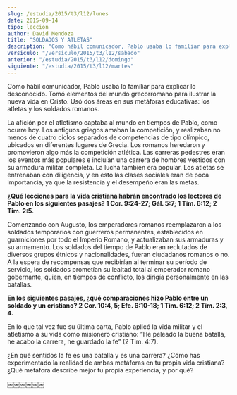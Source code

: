 ```yaml
---
slug: /estudia/2015/t3/l12/lunes
date: 2015-09-14
tipo: leccion
author: David Mendoza
title: "SOLDADOS Y ATLETAS"
description: "Como hábil comunicador, Pablo usaba lo familiar para explicar lo desconocido.  Tomó elementos del mundo grecorromano para ilustrar la nueva vida en Cristo.  Usó dos áreas en sus metáforas educativas: los atletas y los soldados  romanos."
versiculo: "/versiculo/2015/t3/l12/sabado"
anterior: "/estudia/2015/t3/l12/domingo"
siguiente: "/estudia/2015/t3/l12/martes"
---
```


Como hábil comunicador, Pablo usaba lo familiar para explicar lo desconocido. Tomó elementos del mundo grecorromano para ilustrar la nueva vida en Cristo. Usó dos áreas en sus metáforas educativas: los atletas y los soldados romanos.

La afición por el atletismo captaba al mundo en tiempos de Pablo, como ocurre hoy. Los antiguos griegos amaban la competición, y realizaban no menos de cuatro ciclos separados de competencias de tipo olímpico, ubicados en diferentes lugares de Grecia. Los romanos heredaron y promovieron algo más la competición atlética. Las carreras pedestres eran los eventos más populares e incluían una carrera de hombres vestidos con su armadura militar completa. La lucha también era popular. Los atletas se entrenaban con diligencia, y en esto las clases sociales eran de poca importancia, ya que la resistencia y el desempeño eran las metas.

**¿Qué lecciones para la vida cristiana habrán encontrado los lectores de Pablo en los siguientes pasajes? 1 Cor. 9:24-27; Gál. 5:7; 1 Tim. 6:12; 2 Tim. 2:5.**

Comenzando con Augusto, los emperadores romanos reemplazaron a los soldados temporarios con guerreros permanentes, establecidos en guarniciones por todo el Imperio Romano, y actualizaban sus armaduras y su armamento. Los soldados del tiempo de Pablo eran reclutados de diversos grupos étnicos y nacionalidades, fueran ciudadanos romanos o no. A la espera de recompensas que recibirían al terminar su período de servicio, los soldados prometían su lealtad total al emperador romano gobernante, quien, en tiempos de conflicto, los dirigía personalmente en las batallas.

**En los siguientes pasajes, ¿qué comparaciones hizo Pablo entre un soldado y un cristiano? 2 Cor. 10:4, 5; Efe. 6:10-18; 1 Tim. 6:12; 2 Tim. 2:3, 4.**

En lo que tal vez fue su última carta, Pablo aplicó la vida militar y el atletismo a su vida como misionero cristiano: “He peleado la buena batalla, he acabo la carrera, he guardado la fe” (2 Tim. 4:7).

¿En qué sentidos la fe es una batalla y es una carrera? ¿Cómo has experimentado la realidad de ambas metáforas en tu propia vida cristiana? ¿Qué metáfora describe mejor tu propia experiencia, y por qué?

￼￼￼￼￼￼
